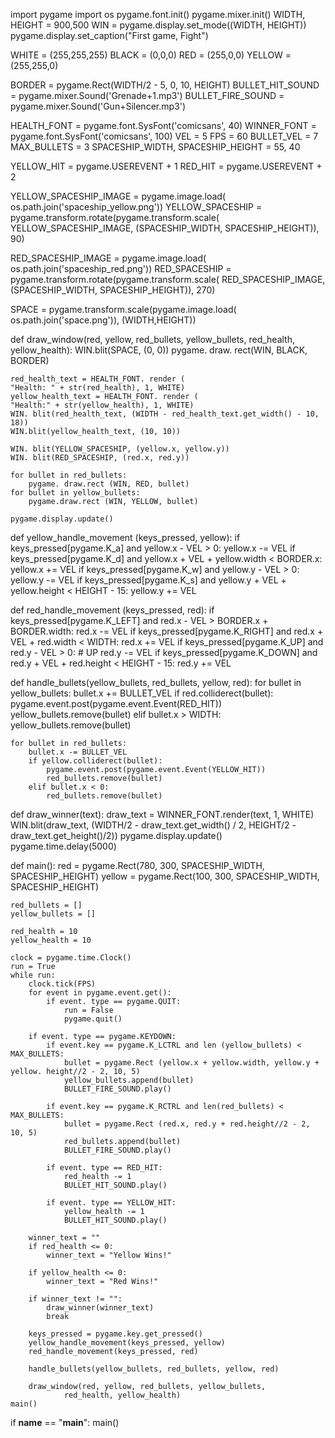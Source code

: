 import pygame
import os
pygame.font.init()
pygame.mixer.init()
WIDTH, HEIGHT = 900,500
WIN = pygame.display.set_mode((WIDTH, HEIGHT))
pygame.display.set_caption("First game, Fight")

WHITE = (255,255,255)
BLACK = (0,0,0)
RED = (255,0,0)
YELLOW = (255,255,0)

BORDER = pygame.Rect(WIDTH/2 - 5, 0, 10, HEIGHT)
BULLET_HIT_SOUND = pygame.mixer.Sound('Grenade+1.mp3')
BULLET_FIRE_SOUND = pygame.mixer.Sound('Gun+Silencer.mp3')

HEALTH_FONT = pygame.font.SysFont('comicsans', 40)
WINNER_FONT = pygame.font.SysFont('comicsans', 100)
VEL = 5
FPS = 60
BULLET_VEL = 7
MAX_BULLETS = 3
SPACESHIP_WIDTH, SPACESHIP_HEIGHT = 55, 40

YELLOW_HIT = pygame.USEREVENT + 1
RED_HIT = pygame.USEREVENT + 2

YELLOW_SPACESHIP_IMAGE = pygame.image.load(
    os.path.join('spaceship_yellow.png'))
YELLOW_SPACESHIP = pygame.transform.rotate(pygame.transform.scale(
    YELLOW_SPACESHIP_IMAGE, (SPACESHIP_WIDTH, SPACESHIP_HEIGHT)), 90)

RED_SPACESHIP_IMAGE = pygame.image.load(
     os.path.join('spaceship_red.png'))
RED_SPACESHIP = pygame.transform.rotate(pygame.transform.scale(
    RED_SPACESHIP_IMAGE, (SPACESHIP_WIDTH, SPACESHIP_HEIGHT)), 270)

SPACE = pygame.transform.scale(pygame.image.load(
    os.path.join('space.png')), (WIDTH,HEIGHT))

def draw_window(red, yellow, red_bullets, yellow_bullets, red_health, yellow_health):
    WIN.blit(SPACE, (0, 0))
    pygame. draw. rect(WIN, BLACK, BORDER)

    red_health_text = HEALTH_FONT. render (
    "Health: " + str(red_health), 1, WHITE)
    yellow_health_text = HEALTH_FONT. render (
    "Health:" + str(yellow_health), 1, WHITE)
    WIN. blit(red_health_text, (WIDTH - red_health_text.get_width() - 10, 18))
    WIN.blit(yellow_health_text, (10, 10))

    WIN. blit(YELLOW_SPACESHIP, (yellow.x, yellow.y))
    WIN. blit(RED_SPACESHIP, (red.x, red.y))

    for bullet in red_bullets:
        pygame. draw.rect (WIN, RED, bullet)
    for bullet in yellow_bullets:
        pygame.draw.rect (WIN, YELLOW, bullet)

    pygame.display.update()

def yellow_handle_movement (keys_pressed, yellow):
    if keys_pressed[pygame.K_a] and yellow.x - VEL > 0:
        yellow.x -= VEL
    if keys_pressed[pygame.K_d] and yellow.x + VEL + yellow.width < BORDER.x:
        yellow.x += VEL
    if keys_pressed[pygame.K_w] and yellow.y - VEL > 0:
        yellow.y -= VEL
    if keys_pressed[pygame.K_s] and yellow.y + VEL + yellow.height < HEIGHT - 15:
        yellow.y += VEL

def red_handle_movement (keys_pressed, red):
    if keys_pressed[pygame.K_LEFT] and red.x - VEL > BORDER.x + BORDER.width:
        red.x -= VEL
    if keys_pressed[pygame.K_RIGHT] and red.x + VEL + red.width < WIDTH:
        red.x += VEL
    if keys_pressed[pygame.K_UP] and red.y - VEL > 0: # UP
        red.y -= VEL
    if keys_pressed[pygame.K_DOWN] and red.y + VEL + red.height < HEIGHT - 15:
        red.y += VEL

def handle_bullets(yellow_bullets, red_bullets, yellow, red):
    for bullet in yellow_bullets:
        bullet.x += BULLET_VEL
        if red.colliderect(bullet):
            pygame.event.post(pygame.event.Event(RED_HIT))
            yellow_bullets.remove(bullet)
        elif bullet.x > WIDTH:
            yellow_bullets.remove(bullet)

    for bullet in red_bullets:
        bullet.x -= BULLET_VEL
        if yellow.colliderect(bullet):
            pygame.event.post(pygame.event.Event(YELLOW_HIT))
            red_bullets.remove(bullet)
        elif bullet.x < 0:
            red_bullets.remove(bullet)

def draw_winner(text):
    draw_text = WINNER_FONT.render(text, 1, WHITE)
    WIN.blit(draw_text, (WIDTH/2 - draw_text.get_width() /
                         2, HEIGHT/2 - draw_text.get_height()/2))
    pygame.display.update()
    pygame.time.delay(5000)

def main():
    red = pygame.Rect(780, 300, SPACESHIP_WIDTH, SPACESHIP_HEIGHT)
    yellow = pygame.Rect(100, 300, SPACESHIP_WIDTH, SPACESHIP_HEIGHT)
    
    red_bullets = []
    yellow_bullets = []
    
    red_health = 10
    yellow_health = 10

    clock = pygame.time.Clock()
    run = True
    while run:
        clock.tick(FPS)
        for event in pygame.event.get(): 
            if event. type == pygame.QUIT:
                run = False
                pygame.quit()
    
        if event. type == pygame.KEYDOWN:
            if event.key == pygame.K_LCTRL and len (yellow_bullets) < MAX_BULLETS:
                bullet = pygame.Rect (yellow.x + yellow.width, yellow.y + yellow. height//2 - 2, 10, 5)
                yellow_bullets.append(bullet)
                BULLET_FIRE_SOUND.play()
            
            if event.key == pygame.K_RCTRL and len(red_bullets) < MAX_BULLETS:
                bullet = pygame.Rect (red.x, red.y + red.height//2 - 2, 10, 5)
                red_bullets.append(bullet)
                BULLET_FIRE_SOUND.play()
        
            if event. type == RED_HIT:
                red_health -= 1
                BULLET_HIT_SOUND.play()
        
            if event. type == YELLOW_HIT:
                yellow_health -= 1
                BULLET_HIT_SOUND.play()

        winner_text = "" 
        if red_health <= 0:
            winner_text = "Yellow Wins!"

        if yellow_health <= 0:
            winner_text = "Red Wins!"

        if winner_text != "":
            draw_winner(winner_text)
            break

        keys_pressed = pygame.key.get_pressed()
        yellow_handle_movement(keys_pressed, yellow)
        red_handle_movement(keys_pressed, red)

        handle_bullets(yellow_bullets, red_bullets, yellow, red)

        draw_window(red, yellow, red_bullets, yellow_bullets,
                red_health, yellow_health)
    main()

if __name__ == "__main__":
    main()

